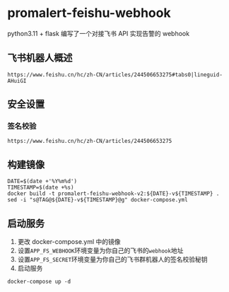 # promalert-feishu-webhook

python3.11 + flask 编写了一个对接飞书 API 实现告警的 webhook

## 飞书机器人概述

```shell
https://www.feishu.cn/hc/zh-CN/articles/244506653275#tabs0|lineguid-AHuiGI
```

## 安全设置

### 签名校验

```shell
https://www.feishu.cn/hc/zh-CN/articles/244506653275
```

## 构建镜像

```shell
DATE=$(date +'%Y%m%d')
TIMESTAMP=$(date +%s)
docker build -t promalert-feishu-webhook-v2:${DATE}-v${TIMESTAMP} .
sed -i "s@TAG@${DATE}-v${TIMESTAMP}@g" docker-compose.yml
```

## 启动服务

1. 更改 docker-compose.yml 中的镜像
2. 设置`APP_FS_WEBHOOK`环境变量为你自己的飞书的`webhook`地址
3. 设置`APP_FS_SECRET`环境变量为你自己的飞书群机器人的签名校验秘钥
4. 启动服务

```shell
docker-compose up -d
```
